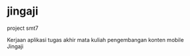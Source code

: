 # jingaji
project smt7

Kerjaan aplikasi tugas akhir mata kuliah pengembangan konten mobile
Jingaji
